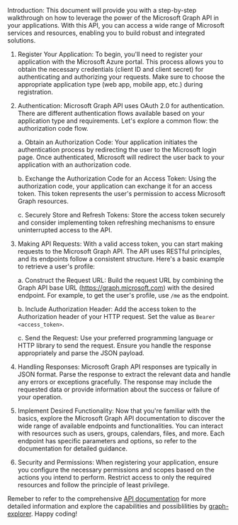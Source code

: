 Introduction:
This document will provide you with a step-by-step walkthrough on how to leverage the power of the Microsoft Graph API in your applications. With this API, you can access a wide range of Microsoft services and resources, enabling you to build robust and integrated solutions. 

1. Register Your Application:
To begin, you'll need to register your application with the Microsoft Azure portal. This process allows you to obtain the necessary credentials (client ID and client secret) for authenticating and authorizing your requests. Make sure to choose the appropriate application type (web app, mobile app, etc.) during registration.

2. Authentication:
Microsoft Graph API uses OAuth 2.0 for authentication. There are different authentication flows available based on your application type and requirements. Let's explore a common flow: the authorization code flow.

    a. Obtain an Authorization Code:
    Your application initiates the authentication process by redirecting the user to the Microsoft login page. Once authenticated, Microsoft will redirect the user back to your application with an authorization code.

    b. Exchange the Authorization Code for an Access Token:
    Using the authorization code, your application can exchange it for an access token. This token represents the user's permission to access Microsoft Graph resources.

    c. Securely Store and Refresh Tokens:
    Store the access token securely and consider implementing token refreshing mechanisms to ensure uninterrupted access to the API.

3. Making API Requests:
With a valid access token, you can start making requests to the Microsoft Graph API. The API uses RESTful principles, and its endpoints follow a consistent structure. Here's a basic example to retrieve a user's profile:

    a. Construct the Request URL:
    Build the request URL by combining the Graph API base URL (https://graph.microsoft.com) with the desired endpoint. For example, to get the user's profile, use `/me` as the endpoint.

    b. Include Authorization Header:
    Add the access token to the Authorization header of your HTTP request. Set the value as `Bearer <access_token>`.

    c. Send the Request:
    Use your preferred programming language or HTTP library to send the request. Ensure you handle the response appropriately and parse the JSON payload.

4. Handling Responses:
Microsoft Graph API responses are typically in JSON format. Parse the response to extract the relevant data and handle any errors or exceptions gracefully. The response may include the requested data or provide information about the success or failure of your operation.

5. Implement Desired Functionality:
Now that you're familiar with the basics, explore the Microsoft Graph API documentation to discover the wide range of available endpoints and functionalities. You can interact with resources such as users, groups, calendars, files, and more. Each endpoint has specific parameters and options, so refer to the documentation for detailed guidance.

6. Security and Permissions:
When registering your application, ensure you configure the necessary permissions and scopes based on the actions you intend to perform. Restrict access to only the required resources and follow the principle of least privilege.


Remeber to refer to the comprehensive [API documentation](https://learn.microsoft.com/en-us/graph/api/overview?view=graph-rest-1.0) for more detailed information and explore the capabilities and possiblilities by [graph-explorer](https://developer.microsoft.com/en-us/graph/graph-explorer).
Happy coding!
